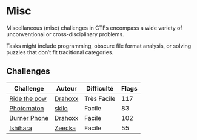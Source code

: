 # Misc

Miscellaneous (misc) challenges in CTFs encompass a wide variety of unconventional or cross-disciplinary problems.

Tasks might include programming, obscure file format analysis, or solving puzzles that don’t fit traditional categories.

## Challenges

| Challenge       | Auteur | Difficulté | Flags |
| --------------- | ------ | ---------- | ----- |
| [Ride the pow](./ride-the-pow) | [Drahoxx](https://x.com/50mgDrahoxx) | Très Facile | 117 |
| [Photomaton](./photomaton) | [skilo](https://x.com/skilo_sh) | Facile | 83 |
| [Burner Phone](./burner-phone) | [Drahoxx](https://x.com/50mgDrahoxx) | Facile | 102 |
| [Ishihara](./ishihara) | [Zeecka](https://x.com/zeecka_) | Facile | 55 |
